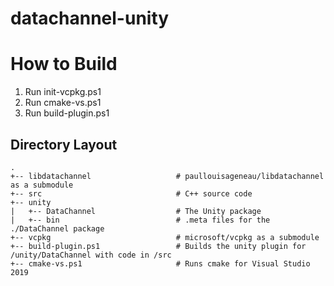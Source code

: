 # datachannel-unity

# How to Build
1. Run init-vcpkg.ps1
2. Run cmake-vs.ps1
3. Run build-plugin.ps1

## Directory Layout
```
. 
+-- libdatachannel                   # paullouisageneau/libdatachannel as a submodule 
+-- src                              # C++ source code 
+-- unity 
|   +-- DataChannel                  # The Unity package 
|   +-- bin                          # .meta files for the ./DataChannel package 
+-- vcpkg                            # microsoft/vcpkg as a submodule 
+-- build-plugin.ps1                 # Builds the unity plugin for /unity/DataChannel with code in /src 
+-- cmake-vs.ps1                     # Runs cmake for Visual Studio 2019 
```
